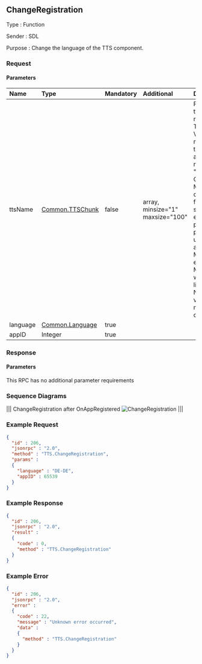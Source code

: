 ## ChangeRegistration

Type
: Function

Sender
: SDL

Purpose
: Change the language of the TTS component.

### Request

#### Parameters

|Name|Type|Mandatory|Additional|Description|
|:---|:---|:--------|:---------|:--------------------------|
|ttsName|[Common.TTSChunk](../../common/structs/#ttschunk)|false|array, minsize="1" maxsize="100"|Request new ttsName registration<br>TTS string for VR recognition of the mobile application name, e.g. "Ford Drive Green".<br> Meant to overcome any failing on speech engine in properly pronouncing / understanding app name.<br>May not be empty.<br>May not start with a new line character.<br>Not unique value (SDL makes all the checks)|
|language|[Common.Language](../../common/enums/#language)|true| | |
|appID|Integer|true| | |

### Response

#### Parameters

This RPC has no additional parameter requirements

### Sequence Diagrams
|||
ChangeRegistration after OnAppRegistered
![ChangeRegistration](./assets/ChangeRegistration.png)
|||

### Example Request

```json
{
  "id" : 206,
  "jsonrpc" : "2.0",
  "method" : "TTS.ChangeRegistration",
  "params" :
  {
    "language" : "DE-DE",
    "appID" : 65539
  }
}
```

### Example Response

```json
{
  "id" : 206,
  "jsonrpc" : "2.0",
  "result" :
  {
    "code" : 0,
    "method" : "TTS.ChangeRegistration"
  }
}
```

### Example Error

```json
{
  "id" : 206,
  "jsonrpc" : "2.0",
  "error" :
  {
    "code" : 22,
    "message" : "Unknown error occurred",
    "data" :
    {
      "method" : "TTS.ChangeRegistration"
    }
  }
}
```
